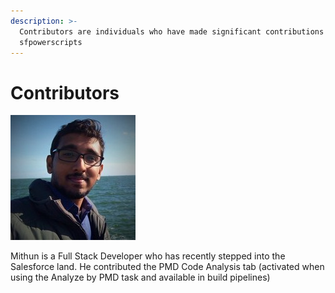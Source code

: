 ```yaml
---
description: >-
  Contributors are individuals who have made significant contributions to
  sfpowerscripts
---
```


# Contributors

![Mithun](.gitbook/assets/mithun_photo.jpeg)

Mithun is a Full Stack Developer who has recently stepped into the Salesforce land. He contributed the PMD Code Analysis tab \(activated when using the Analyze by PMD task and available in build pipelines\)




